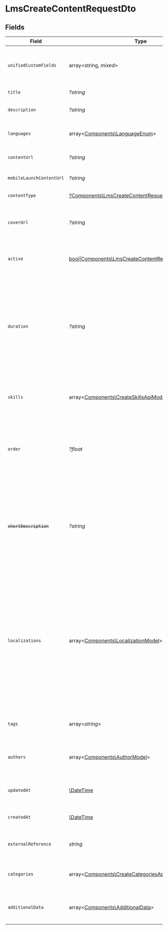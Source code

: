 # LmsCreateContentRequestDto


## Fields

| Field                                                                                                                                                                                                                                                                                                                                                                    | Type                                                                                                                                                                                                                                                                                                                                                                     | Required                                                                                                                                                                                                                                                                                                                                                                 | Description                                                                                                                                                                                                                                                                                                                                                              | Example                                                                                                                                                                                                                                                                                                                                                                  |
| ------------------------------------------------------------------------------------------------------------------------------------------------------------------------------------------------------------------------------------------------------------------------------------------------------------------------------------------------------------------------ | ------------------------------------------------------------------------------------------------------------------------------------------------------------------------------------------------------------------------------------------------------------------------------------------------------------------------------------------------------------------------ | ------------------------------------------------------------------------------------------------------------------------------------------------------------------------------------------------------------------------------------------------------------------------------------------------------------------------------------------------------------------------ | ------------------------------------------------------------------------------------------------------------------------------------------------------------------------------------------------------------------------------------------------------------------------------------------------------------------------------------------------------------------------ | ------------------------------------------------------------------------------------------------------------------------------------------------------------------------------------------------------------------------------------------------------------------------------------------------------------------------------------------------------------------------ |
| `unifiedCustomFields`                                                                                                                                                                                                                                                                                                                                                    | array<string, *mixed*>                                                                                                                                                                                                                                                                                                                                                   | :heavy_minus_sign:                                                                                                                                                                                                                                                                                                                                                       | Custom Unified Fields configured in your StackOne project                                                                                                                                                                                                                                                                                                                | {<br/>"my_project_custom_field_1": "REF-1236",<br/>"my_project_custom_field_2": "some other value"<br/>}                                                                                                                                                                                                                                                                 |
| `title`                                                                                                                                                                                                                                                                                                                                                                  | *?string*                                                                                                                                                                                                                                                                                                                                                                | :heavy_minus_sign:                                                                                                                                                                                                                                                                                                                                                       | The title of the content                                                                                                                                                                                                                                                                                                                                                 | Software Engineer Lv 1                                                                                                                                                                                                                                                                                                                                                   |
| `description`                                                                                                                                                                                                                                                                                                                                                            | *?string*                                                                                                                                                                                                                                                                                                                                                                | :heavy_minus_sign:                                                                                                                                                                                                                                                                                                                                                       | The description of the content                                                                                                                                                                                                                                                                                                                                           | This video acts as learning content for software engineers.                                                                                                                                                                                                                                                                                                              |
| `languages`                                                                                                                                                                                                                                                                                                                                                              | array<[Components\LanguageEnum](../../Models/Components/LanguageEnum.md)>                                                                                                                                                                                                                                                                                                | :heavy_minus_sign:                                                                                                                                                                                                                                                                                                                                                       | The languages associated with this content                                                                                                                                                                                                                                                                                                                               |                                                                                                                                                                                                                                                                                                                                                                          |
| `contentUrl`                                                                                                                                                                                                                                                                                                                                                             | *?string*                                                                                                                                                                                                                                                                                                                                                                | :heavy_minus_sign:                                                                                                                                                                                                                                                                                                                                                       | The external URL of the content                                                                                                                                                                                                                                                                                                                                          | https://www.youtube.com/watch?v=16873                                                                                                                                                                                                                                                                                                                                    |
| `mobileLaunchContentUrl`                                                                                                                                                                                                                                                                                                                                                 | *?string*                                                                                                                                                                                                                                                                                                                                                                | :heavy_minus_sign:                                                                                                                                                                                                                                                                                                                                                       | The mobile friendly URL of the content                                                                                                                                                                                                                                                                                                                                   | https://www.mobile.youtube.com/watch?v=16873                                                                                                                                                                                                                                                                                                                             |
| `contentType`                                                                                                                                                                                                                                                                                                                                                            | [?Components\LmsCreateContentRequestDtoContentType](../../Models/Components/LmsCreateContentRequestDtoContentType.md)                                                                                                                                                                                                                                                    | :heavy_minus_sign:                                                                                                                                                                                                                                                                                                                                                       | The type of content                                                                                                                                                                                                                                                                                                                                                      |                                                                                                                                                                                                                                                                                                                                                                          |
| `coverUrl`                                                                                                                                                                                                                                                                                                                                                               | *?string*                                                                                                                                                                                                                                                                                                                                                                | :heavy_minus_sign:                                                                                                                                                                                                                                                                                                                                                       | The URL of the thumbnail image associated with the content.                                                                                                                                                                                                                                                                                                              | https://www.googledrive.com/?v=16873                                                                                                                                                                                                                                                                                                                                     |
| `active`                                                                                                                                                                                                                                                                                                                                                                 | [bool\|Components\LmsCreateContentRequestDtoActive2\|null](../../Models/Components/LmsCreateContentRequestDtoActive.md)                                                                                                                                                                                                                                                  | :heavy_minus_sign:                                                                                                                                                                                                                                                                                                                                                       | Whether the content is active and available for users.                                                                                                                                                                                                                                                                                                                   | true                                                                                                                                                                                                                                                                                                                                                                     |
| `duration`                                                                                                                                                                                                                                                                                                                                                               | *?string*                                                                                                                                                                                                                                                                                                                                                                | :heavy_minus_sign:                                                                                                                                                                                                                                                                                                                                                       | The duration of the content following the ISO8601 standard. If duration_unit is applicable we will derive this from the smallest unit given in the duration string or the minimum unit accepted by the provider.                                                                                                                                                         | P3Y6M4DT12H30M5S                                                                                                                                                                                                                                                                                                                                                         |
| `skills`                                                                                                                                                                                                                                                                                                                                                                 | array<[Components\CreateSkillsApiModel](../../Models/Components/CreateSkillsApiModel.md)>                                                                                                                                                                                                                                                                                | :heavy_minus_sign:                                                                                                                                                                                                                                                                                                                                                       | The skills associated with this content                                                                                                                                                                                                                                                                                                                                  | [<br/>{<br/>"id": "12345",<br/>"name": "Sales Techniques"<br/>}<br/>]                                                                                                                                                                                                                                                                                                    |
| `order`                                                                                                                                                                                                                                                                                                                                                                  | *?float*                                                                                                                                                                                                                                                                                                                                                                 | :heavy_minus_sign:                                                                                                                                                                                                                                                                                                                                                       | The order of the individual content within a content grouping. This is not applicable for pushing individual content.                                                                                                                                                                                                                                                    | 1                                                                                                                                                                                                                                                                                                                                                                        |
| ~~`shortDescription`~~                                                                                                                                                                                                                                                                                                                                                   | *?string*                                                                                                                                                                                                                                                                                                                                                                | :heavy_minus_sign:                                                                                                                                                                                                                                                                                                                                                       | : warning: ** DEPRECATED **: This will be removed in a future release, please migrate away from it as soon as possible.<br/><br/>A short description or summary for the content                                                                                                                                                                                          | This course is a valuable resource and acts as learning content for...                                                                                                                                                                                                                                                                                                   |
| `localizations`                                                                                                                                                                                                                                                                                                                                                          | array<[Components\LocalizationModel](../../Models/Components/LocalizationModel.md)>                                                                                                                                                                                                                                                                                      | :heavy_minus_sign:                                                                                                                                                                                                                                                                                                                                                       | The localization data for this content                                                                                                                                                                                                                                                                                                                                   | [<br/>{<br/>"title": "Software Engineer Lv 1",<br/>"description": "This course acts as learning resource for software engineers.",<br/>"languages": {<br/>"value": "en-GB",<br/>"source_value": "string"<br/>}<br/>},<br/>{<br/>"title": "Software Engineer Lv 1",<br/>"description": "This video acts as learning content for software engineers.",<br/>"languages": {<br/>"value": "en-US",<br/>"source_value": "string"<br/>}<br/>}<br/>] |
| `tags`                                                                                                                                                                                                                                                                                                                                                                   | array<*string*>                                                                                                                                                                                                                                                                                                                                                          | :heavy_minus_sign:                                                                                                                                                                                                                                                                                                                                                       | A list of tags associated with the content                                                                                                                                                                                                                                                                                                                               | [<br/>"Sales Techniques",<br/>"Customer Service"<br/>]                                                                                                                                                                                                                                                                                                                   |
| `authors`                                                                                                                                                                                                                                                                                                                                                                | array<[Components\AuthorModel](../../Models/Components/AuthorModel.md)>                                                                                                                                                                                                                                                                                                  | :heavy_minus_sign:                                                                                                                                                                                                                                                                                                                                                       | The authors of the content                                                                                                                                                                                                                                                                                                                                               | [<br/>{<br/>"id": "123",<br/>"name": "John Doe"<br/>}<br/>]                                                                                                                                                                                                                                                                                                              |
| `updatedAt`                                                                                                                                                                                                                                                                                                                                                              | [\DateTime](https://www.php.net/manual/en/class.datetime.php)                                                                                                                                                                                                                                                                                                            | :heavy_minus_sign:                                                                                                                                                                                                                                                                                                                                                       | The date on which the content was last updated.                                                                                                                                                                                                                                                                                                                          | 2021-07-21T14:00:00.000Z                                                                                                                                                                                                                                                                                                                                                 |
| `createdAt`                                                                                                                                                                                                                                                                                                                                                              | [\DateTime](https://www.php.net/manual/en/class.datetime.php)                                                                                                                                                                                                                                                                                                            | :heavy_minus_sign:                                                                                                                                                                                                                                                                                                                                                       | The date on which the content was created.                                                                                                                                                                                                                                                                                                                               | 2021-07-21T14:00:00.000Z                                                                                                                                                                                                                                                                                                                                                 |
| `externalReference`                                                                                                                                                                                                                                                                                                                                                      | *string*                                                                                                                                                                                                                                                                                                                                                                 | :heavy_check_mark:                                                                                                                                                                                                                                                                                                                                                       | The external ID associated with this content                                                                                                                                                                                                                                                                                                                             | SOFTWARE-ENG-LV1-TRAINING-VIDEO-1                                                                                                                                                                                                                                                                                                                                        |
| `categories`                                                                                                                                                                                                                                                                                                                                                             | array<[Components\CreateCategoriesApiModel](../../Models/Components/CreateCategoriesApiModel.md)>                                                                                                                                                                                                                                                                        | :heavy_minus_sign:                                                                                                                                                                                                                                                                                                                                                       | The categories associated with this content                                                                                                                                                                                                                                                                                                                              | [<br/>{<br/>"name": "Technology"<br/>}<br/>]                                                                                                                                                                                                                                                                                                                             |
| `additionalData`                                                                                                                                                                                                                                                                                                                                                         | array<[Components\AdditionalData](../../Models/Components/AdditionalData.md)>                                                                                                                                                                                                                                                                                            | :heavy_minus_sign:                                                                                                                                                                                                                                                                                                                                                       | The additional_data associated with this content                                                                                                                                                                                                                                                                                                                         |                                                                                                                                                                                                                                                                                                                                                                          |